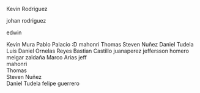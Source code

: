 

<!-- Profesores -->

Kevin Rodriguez

<!-- alumnos -->

johan rodriguez


edwin


Kevin Mura
Pablo Palacio :D
mahonri
Thomas
Steven Nuñez
Daniel Tudela
Luis Daniel Ornelas Reyes
Bastian Castillo
juanaperez
jeffersson homero melgar zaldaña
Marco Arias
jeff  
mahonri  
Thomas  
Steven Nuñez  
Daniel Tudela
felipe guerrero
